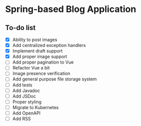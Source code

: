 # Spring-based Blog Application

## To-do list
- [x] Ability to post images
- [x] Add centralized exception handlers
- [x] Implement draft support
- [x] Add proper image support
- [ ] Add proper pagination to Vue
- [ ] Refactor Vue a bit
- [ ] Image presence verification
- [ ] Add general purpose file storage system
- [ ] Add tests
- [ ] Add Javadoc
- [ ] Add JSDoc
- [ ] Proper styling
- [ ] Migrate to Kubernetes
- [ ] Add OpenAPI
- [ ] Add RSS
